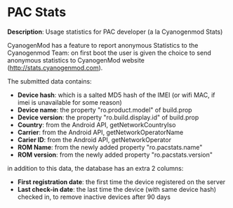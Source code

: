 PAC Stats
=========

**Description**: Usage statistics for PAC developer (a la Cyanogenmod Stats)

CyanogenMod has a feature to report anonymous Statistics to the Cyanogenmod Team: on first boot the user is given the choice to send anonymous statistics to CyanogenMod website (http://stats.cyanogenmod.com).


The submitted data contains:
* **Device hash**: which is a salted MD5 hash of the IMEI (or wifi MAC, if imei is unavailable for some reason)
* **Device name**: the property "ro.product.model" of build.prop
* **Device version**: the property "ro.build.display.id" of build.prop
* **Country**: from the Android API, getNetworkCountryIso
* **Carrier**: from the Android API, getNetworkOperatorName
* **Carier ID**: from the Android API, getNetworkOperator
* **ROM Name**: from the newly added property "ro.pacstats.name"
* **ROM version**: from the newly added property "ro.pacstats.version"

in addition to this data, the database has an extra 2 columns:
* **First registration date**: the first time the device registered on the server
* **Last check-in date**: the last time the device (with same device hash) checked in, to remove inactive devices after 90 days
